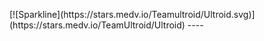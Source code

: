 <p align="pusat">
[![Sparkline](https://stars.medv.io/Teamultroid/Ultroid.svg)](https://stars.medv.io/TeamUltroid/Ultroid)
----
